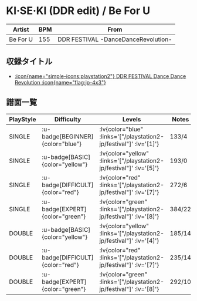 # KI·SE·KI (DDR edit) / Be For U

|Artist|BPM|From|
|------|---|----|
|Be For U|155|DDR FESTIVAL -DanceDanceRevolution-|

## 収録タイトル

- [ :icon{name="simple-icons:playstation2"} DDR FESTIVAL Dance Dance Revolution :icon{name="flag:jp-4x3"} ](/playstation2-jp/festival)

## 譜面一覧

|PlayStyle|Difficulty|Levels|Notes|Movie|
|---------|----------|------|-----|-----|
|SINGLE| :u-badge[BEGINNER]{color="blue"} | :lv{color="blue" :links='["/playstation2-jp/festival"]' :lv='[1]'} |133/4||
|SINGLE| :u-badge[BASIC]{color="yellow"} | :lv{color="yellow" :links='["/playstation2-jp/festival"]' :lv='[5]'} |193/0||
|SINGLE| :u-badge[DIFFICULT]{color="red"} | :lv{color="red" :links='["/playstation2-jp/festival"]' :lv='[7]'} |272/6||
|SINGLE| :u-badge[EXPERT]{color="green"} | :lv{color="green" :links='["/playstation2-jp/festival"]' :lv='[8]'} |384/22||
|DOUBLE| :u-badge[BASIC]{color="yellow"} | :lv{color="yellow" :links='["/playstation2-jp/festival"]' :lv='[4]'} |185/14||
|DOUBLE| :u-badge[DIFFICULT]{color="red"} | :lv{color="red" :links='["/playstation2-jp/festival"]' :lv='[7]'} |235/14||
|DOUBLE| :u-badge[EXPERT]{color="green"} | :lv{color="green" :links='["/playstation2-jp/festival"]' :lv='[8]'} |292/10||
